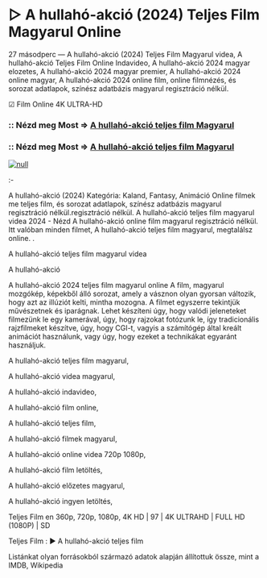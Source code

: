 # ▷ A hullahó-akció (2024) Teljes Film Magyarul Online

27 másodperc — A hullahó-akció (2024) Teljes Film Magyarul videa, A hullahó-akció Teljes Film Online Indavideo, A hullahó-akció 2024 magyar elozetes, A hullahó-akció 2024 magyar premier, A hullahó-akció 2024 online magyar, A hullahó-akció 2024 online film, online filmnézés, és sorozat adatlapok, színész adatbázis magyarul regisztráció nélkül.

☑ Film Online 4K ULTRA-HD

### :: Nézd meg Most => [A hullahó-akció teljes film Magyarul](https://t.co/sOtkLHcS3k)

### :: Nézd meg Most => [A hullahó-akció teljes film Magyarul](https://t.co/sOtkLHcS3k)

[![null](https://static.wixstatic.com/media/855a25_043b5abeb4ae4d35ac003198e7fe56ed~mv2.gif)](https://t.co/sOtkLHcS3k)

:-

A hullahó-akció (2024) Kategória: Kaland, Fantasy, Animáció Online filmek me teljes film, és sorozat adatlapok, színész adatbázis magyarul regisztráció nélkül.regisztráció nélkül. A hullahó-akció teljes film magyarul videa 2024 - Nézd A hullahó-akció online film magyarul regisztráció nélkül. Itt valóban minden filmet, A hullahó-akció teljes film magyarul, megtalálsz online.
.

A hullahó-akció teljes film magyarul videa

A hullahó-akció

A hullahó-akció 2024 teljes film magyarul online A film, magyarul mozgókép, képekből álló sorozat, amely a vásznon olyan gyorsan változik, hogy azt az illúziót kelti, mintha mozogna. A filmet egyszerre tekintjük művészetnek és iparágnak. Lehet készíteni úgy, hogy valódi jeleneteket filmezünk le egy kamerával, úgy, hogy rajzokat fotózunk le, így tradicionális rajzfilmeket készítve, úgy, hogy CGI-t, vagyis a számítógép által kreált animációt használunk, vagy úgy, hogy ezeket a technikákat egyaránt használjuk.

A hullahó-akció teljes film magyarul,

A hullahó-akció videa magyarul,

A hullahó-akció indavideo,

A hullahó-akció film online,

A hullahó-akció teljes film,

A hullahó-akció filmek magyarul,

A hullahó-akció online videa 720p 1080p,

A hullahó-akció film letöltés,

A hullahó-akció előzetes magyarul,

A hullahó-akció ingyen letöltés,

Teljes Film en 360p, 720p, 1080p, 4K HD | 97 | 4K ULTRAHD | FULL HD (1080P) | SD

Teljes Film : ► A hullahó-akció teljes film

Listánkat olyan forrásokból származó adatok alapján állítottuk össze, mint a IMDB, Wikipedia
